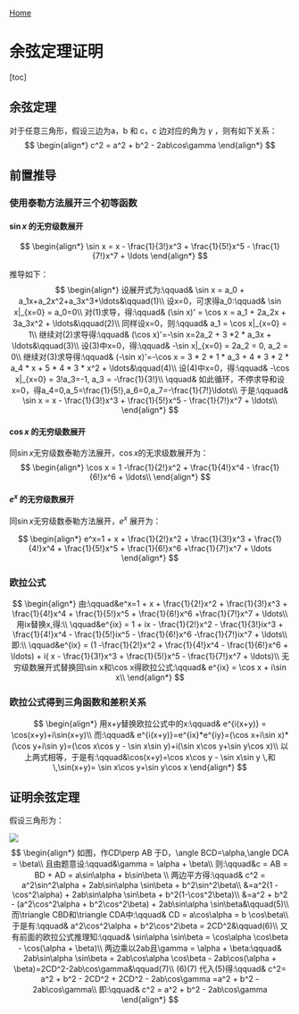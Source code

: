 [Home](https://wecache.com)

# 余弦定理证明

[toc]

## 余弦定理

对于任意三角形，假设三边为a，b 和 c，c 边对应的角为 $\gamma$ ，则有如下关系：
$$
\begin{align*}
c^2 = a^2 + b^2 - 2ab\cos\gamma
\end{align*}
$$

## 前置推导

### 使用泰勒方法展开三个初等函数

#### $\sin x$ 的无穷级数展开

$$
\begin{align*}
\sin x = x - \frac{1}{3!}x^3 + \frac{1}{5!}x^5 - \frac{1}{7!}x^7 + \ldots
\end{align*}
$$

推导如下：
$$
\begin{align*}
设展开式为:\qquad& \sin x = a_0 + a_1x+a_2x^2+a_3x^3+\ldots&\qquad(1)\\
设x=0，可求得a_0:\qquad& \sin x|_{x=0} = a_0=0\\
对(1)求导，得:\qquad& (\sin x)' = \cos x = a_1 + 2a_2x + 3a_3x^2 + \ldots&\qquad(2)\\
同样设x=0，则:\qquad& a_1 = \cos x|_{x=0} = 1\\
继续对(2)求导得:\qquad& (\cos x)'=-\sin x=2a_2 + 3 *2 * a_3x + \ldots&\qquad(3)\\
设(3)中x=0，得:\qquad& -\sin x|_{x=0} = 2a_2 = 0, a_2 = 0\\
继续对(3)求导得:\qquad& (-\sin x)'=-\cos x = 3 * 2 * 1 * a_3 + 4 * 3 * 2 * a_4 * x + 5 * 4 * 3 * x^2 + \ldots&\qquad(4)\\
设(4)中x=0，得:\qquad& -\cos x|_{x=0} = 3!a_3=-1, a_3 = -\frac{1}{3!}\\
\qquad& 如此循环，不停求导和设x=0，得a_4=0,a_5=\frac{1}{5!},a_6=0,a_7=-\frac{1}{7!}\ldots\\
于是:\qquad& \sin x = x - \frac{1}{3!}x^3 + \frac{1}{5!}x^5 - \frac{1}{7!}x^7 + \ldots\\
\end{align*}
$$

#### $\cos x$ 的无穷级数展开

同$\sin x$无穷级数泰勒方法展开，$\cos x$的无求级数展开为：
$$
\begin{align*}
\cos x = 1 -\frac{1}{2!}x^2 + \frac{1}{4!}x^4 - \frac{1}{6!}x^6 + \ldots\\
\end{align*}
$$


#### $e^x$ 的无穷级数展开

同$\sin x$无穷级数泰勒方法展开，$e^x$ 展开为：

$$
\begin{align*}
e^x=1 + x + \frac{1}{2!}x^2 + \frac{1}{3!}x^3 + \frac{1}{4!}x^4 + \frac{1}{5!}x^5 + \frac{1}{6!}x^6 +\frac{1}{7!}x^7 + \ldots
\end{align*}
$$


### 欧拉公式

$$
\begin{align*}
由:\qquad&e^x=1 + x + \frac{1}{2!}x^2 + \frac{1}{3!}x^3 + \frac{1}{4!}x^4 + \frac{1}{5!}x^5 + \frac{1}{6!}x^6 +\frac{1}{7!}x^7 + \ldots\\
用ix替换x,得:\\
\qquad&e^{ix} = 1 + ix - \frac{1}{2!}x^2 - \frac{1}{3!}ix^3 + \frac{1}{4!}x^4 - \frac{1}{5!}ix^5 - \frac{1}{6!}x^6 -\frac{1}{7!}ix^7 + \ldots\\
即:\\
\qquad&e^{ix} = (1 -\frac{1}{2!}x^2 + \frac{1}{4!}x^4 - \frac{1}{6!}x^6 + \ldots) + i( x - \frac{1}{3!}x^3 + \frac{1}{5!}x^5 - \frac{1}{7!}x^7 + \ldots)\\
无穷级数展开式替换回\sin x和\cos x得欧拉公式:\qquad& e^{ix} = \cos x + i\sin x\\
\end{align*}
$$

### 欧拉公式得到三角函数和差积关系

$$
\begin{align*}
用x+y替换欧拉公式中的x:\qquad& e^{i(x+y)} = \cos(x+y)+i\sin(x+y)\\
而:\qquad& e^{i(x+y)}=e^{ix}*e^{iy}=(\cos x+i\sin x)*(\cos y+i\sin y)=(\cos x\cos y - \sin x\sin y)+i(\sin x\cos y+\sin y\cos x)\\
以上两式相等，于是有:\qquad&\cos(x+y)=\cos x\cos y - \sin x\sin y \,和\,\sin(x+y)= \sin x\cos y+\sin y\cos x
\end{align*}
$$



## 证明余弦定理

假设三角形为：

![](https://wecache.com/algorithm-media/trippleforlawcosines.jpg)
$$
\begin{align*}
如图，作CD\perp AB 于D，\angle BCD=\alpha,\angle DCA = \beta\\
且由题意设:\qquad&\gamma = \alpha + \beta\\
则:\qquad&c = AB = BD + AD = a\sin\alpha + b\sin\beta \\
两边平方得:\qquad& c^2 = a^2\sin^2\alpha + 2ab\sin\alpha \sin\beta + b^2\sin^2\beta\\
&=a^2(1 - \cos^2\alpha) + 2ab\sin\alpha \sin\beta + b^2(1-\cos^2\beta)\\
&=a^2 + b^2 - (a^2\cos^2\alpha + b^2\cos^2\beta) + 2ab\sin\alpha \sin\beta&\qquad(5)\\
而\triangle CBD和\triangle CDA中:\qquad& CD = a\cos\alpha = b \cos\beta\\
于是有:\qquad& a^2\cos^2\alpha + b^2\cos^2\beta = 2CD^2&\qquad(6)\\
又有前面的欧拉公式推理知:\qquad& \sin\alpha \sin\beta = \cos\alpha \cos\beta - \cos(\alpha + \beta)\\
两边乘以2ab且\gamma = \alpha + \beta:\qquad& 2ab\sin\alpha \sin\beta = 2ab\cos\alpha \cos\beta - 2ab\cos(\alpha + \beta)=2CD^2-2ab\cos\gamma&\qquad(7)\\
(6)(7) 代入(5)得:\qquad& c^2= a^2 + b^2 - 2CD^2 + 2CD^2 - 2ab\cos\gamma =a^2 + b^2 - 2ab\cos\gamma\\
即:\qquad& c^2 = a^2 + b^2 - 2ab\cos\gamma
\end{align*}
$$

